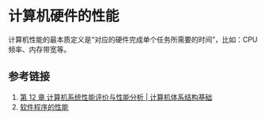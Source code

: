 # 计算机硬件的性能

计算机性能的最本质定义是“对应的硬件完成单个任务所需要的时间”，比如：CPU 频率、内存带宽等。

## 参考链接

1. [第 12 章 计算机系统性能评价与性能分析 | 计算机体系结构基础](https://foxsen.github.io/archbase/%E8%AE%A1%E7%AE%97%E6%9C%BA%E7%B3%BB%E7%BB%9F%E6%80%A7%E8%83%BD%E8%AF%84%E4%BB%B7%E4%B8%8E%E6%80%A7%E8%83%BD%E5%88%86%E6%9E%90.html#%E6%9C%AC%E7%AB%A0%E5%B0%8F%E7%BB%93-10)
2. [软件程序的性能](learning/subjects/ComputerScience/Programming/软件程序的性能.md)